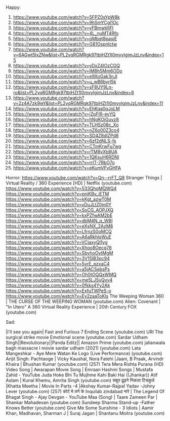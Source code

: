 Happy:
1. https://www.youtube.com/watch?v=5FPZ0sYpW8k
2. https://www.youtube.com/watch?v=9hSmYCgl1Oc
3. https://www.youtube.com/watch?v=yFBmwtjIIFI
4. https://www.youtube.com/watch?v=4L_nuMT4Rfo
5. https://www.youtube.com/watch?v=qMbqt8pasjE
6. https://www.youtube.com/watch?v=G81Ospnlctw
7. https://www.youtube.com/watch?v=6AGwt5lxZNw&list=PL2yqRGMRgk97tbiHZt1I0myvlgimJzLnv&index=15
8. https://www.youtube.com/watch?v=yDxZ4IOzCGQ
9. https://www.youtube.com/watch?v=lM8h5Mm6ODo
10. https://www.youtube.com/watch?v=e9XoGak3nJI
11. https://www.youtube.com/watch?v=u_wB6byrl5k
12. https://www.youtube.com/watch?v=sF8UY9Ln-ro&list=PL2yqRGMRgk97tbiHZt1I0myvlgimJzLnv&index=8
13. https://www.youtube.com/watch?v=2z4A7zk9ieY&list=PL2yqRGMRgk97tbiHZt1I0myvlgimJzLnv&index=11
14. https://www.youtube.com/watch?v=EhKqa0qJoLM
15. https://www.youtube.com/watch?v=jZpFI9-eyYQ
16. https://www.youtube.com/watch?v=hNgKOiGuvz8
17. https://www.youtube.com/watch?v=TLHSz08c_Xo
18. https://www.youtube.com/watch?v=nZ6o00Z3co4
19. https://www.youtube.com/watch?v=SD4Z8dlZPd8
20. https://www.youtube.com/watch?v=6zf2dNLS-fs
21. https://www.youtube.com/watch?v=CTmKrwFu7wg
22. https://www.youtube.com/watch?v=rTM8vXtdIUA
23. https://www.youtube.com/watch?v=1QKsuH6RDNI
24. https://www.youtube.com/watch?v=rrlT-7RbO7o
25. https://www.youtube.com/watch?v=eKumVFvGHFA


Horror:
https://www.youtube.com/watch?v=Qn--rrFT_Q8
Stranger Things | Virtual Reality / 360 Experience [HD] | Netflix (youtube.com)
https://www.youtube.com/watch?v=533QhqMQWQ4
https://www.youtube.com/watch?v=pniKBv_iETM
https://www.youtube.com/watch?v=kKgt_azwT0M
https://www.youtube.com/watch?v=vDuJLtZ0m0Y
https://www.youtube.com/watch?v=SoCG_AOPJXQ
https://www.youtube.com/watch?v=kxPZfwAM2bE
https://www.youtube.com/watch?v=dbM4N_q_WBI
https://www.youtube.com/watch?v=eXsNX_2AzM8
https://www.youtube.com/watch?v=LfrnzS0oMCQ
https://www.youtube.com/watch?v=A6aRkhlqWuE
https://www.youtube.com/watch?v=VCjaxyQl1yg
https://www.youtube.com/watch?v=Xhoo8Oecq78
https://www.youtube.com/watch?v=SbvhoOvtMgM
https://www.youtube.com/watch?v=3V15IB3pc94
https://www.youtube.com/watch?v=5vrE_pzxaC4
https://www.youtube.com/watch?v=a5jACSebsPs
https://www.youtube.com/watch?v=Oh0tOQQxWMQ
https://www.youtube.com/watch?v=me5LJSyQvv4
https://www.youtube.com/watch?v=0fkks4Yy2Ak
https://www.youtube.com/watch?v=ExfuTWPeS-o
https://www.youtube.com/watch?v=Ey2zaaToKls
The Weeping Woman 360 | THE CURSE OF THE WEEPING WOMAN (youtube.com)
Alien: Covenant | "In Utero" A 360 Virtual Reality Experience | 20th Century FOX (youtube.com)


Sad:


|I'll see you again| Fast and Furious 7 Ending Scene (youtube.com)
URI The surgical strike movie Emotional scene (youtube.com)
Sardar Udham Singh||Revolutionary||Panda Editz|| Amazon Prime (youtube.com)
jalianwala bagh massacre I movie sardar udham (2021) (youtube.com)
Lata Mangeshkar - Aye Mere Watan Ke Logo (Live Performance) (youtube.com)
Arijit Singh: Pachtaoge | Vicky Kaushal, Nora Fatehi |Jaani, B Praak, Arvindr Khaira | Bhushan Kumar (youtube.com)
(257) Tera Mera Rishta Purana (HD) Video Song | Awarapan Movie Song | Emraan Hashmi Songs | Mustafa Zahid - YouTube
Juda Hoke Bhi Tu Mujhme Kahi Baki Hai ((Jhankar)) Atif Aslam | Kunal Khemu, Amrita Singh (youtube.com)
सबूत ढूढ़ने निकला टिचकुले |Khatta Meetha | Movie In Parts -4 |Akshay Kumar-Rajpal Yadav -Johny Lever (youtube.com)
(257) कोर्ट मे लगे के Inquilab zindabad नारे | The Legend Of Bhagat Singh - Ajay Devgan - YouTube
Maa (Song) | Taare Zameen Par | Shankar Mahadevan (youtube.com)
Sundeep Sharma Stand-up -Father Knows Better (youtube.com)
Give Me Some Sunshine - 3 Idiots | Aamir Khan, Madhavan, Sharman J | Suraj Jagan | Shantanu Moitra (youtube.com)
